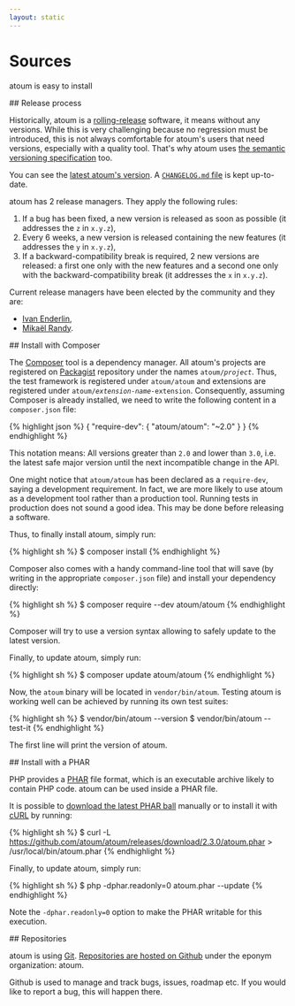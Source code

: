 ```yaml
---
layout: static
---
```


# Sources

<p class="header__paragraph">atoum is easy to install</p>

<section class="visual-section">
## Release process

Historically, atoum is a <a href="https://en.wikipedia.org/wiki/Rolling_release">rolling-release</a> software, it means
without any versions. While this is very challenging because no regression must be introduced, this is not always
comfortable for atoum's users that need versions, especially with a quality tool. That's why atoum uses
<a href="http://www.semver.org/">the semantic versioning specification</a> too.

You can see the <a href="https://github.com/atoum/atoum/releases/latest">latest atoum's version</a>. A
<a href="https://github.com/atoum/atoum/blob/master/CHANGELOG.md">`CHANGELOG.md` file</a> is kept up-to-date.

atoum has 2 release managers. They apply the following rules:

1. If a bug has been fixed, a new version is released as soon as possible (it addresses the `z` in `x.y.z`),
2. Every 6 weeks, a new version is released containing the new features (it addresses the `y` in `x.y.z`),
3. If a backward-compatibility break is required, 2 new versions are released: a first one only with the new features
   and a second one only with the backward-compatibility break (it addresses the `x` in `x.y.z`).

Current release managers have been elected by the community and they are:

* <a href="https://github.com/Hywan">Ivan Enderlin</a>,
* <a href="https://github.com/mikaelrandy">Mikaël Randy</a>.
</section>

<section class="visual-section">
## Install with Composer

The <a href="https://getcomposer.org/">Composer</a> tool is a dependency manager. All atoum's projects are registered on
<a href="https://packagist.org/search/?q=atoum/">Packagist</a> repository under the names <code>atoum/<em>project</em></code>. Thus, the
test framework is registered under `atoum/atoum` and extensions are registered under <code>atoum/<em>extension-name</em>-extension</code>.
Consequently, assuming Composer is already installed, we need to write the following content in a `composer.json` file:

{% highlight json %}
{
    "require-dev": {
          "atoum/atoum": "~2.0"
    }
}
{% endhighlight %}

This notation means: All versions greater than `2.0` and lower than `3.0`, i.e. the latest safe major version until the
next incompatible change in the API.

One might notice that `atoum/atoum` has been declared as a `require-dev`, saying a development requirement. In fact,
we are more likely to use atoum as a development tool rather than a production tool. Running tests in production does
not sound a good idea. This may be done before releasing a software.

Thus, to finally install atoum, simply run:

{% highlight sh %}
$ composer install
{% endhighlight %}

Composer also comes with a handy command-line tool that will save (by writing in the appropriate `composer.json` file)
and install your dependency directly:

{% highlight sh %}
$ composer require --dev atoum/atoum
{% endhighlight %}

Composer will try to use a version syntax allowing to safely update to the latest version.

Finally, to update atoum, simply run:

{% highlight sh %}
$ composer update atoum/atoum
{% endhighlight %}

Now, the `atoum` binary will be located in `vendor/bin/atoum`. Testing atoum is working well can be achieved by running
its own test suites:

{% highlight sh %}
$ vendor/bin/atoum --version
$ vendor/bin/atoum --test-it
{% endhighlight %}

The first line will print the version of atoum.
</section>

<section class="visual-section">
## Install with a PHAR

PHP provides a <a href="http://php.net/phar">PHAR</a> file format, which is an executable archive likely to contain PHP
code. atoum can be used inside a PHAR file.

It is possible to <a href="https://github.com/atoum/atoum/releases/download/2.3.0/atoum.phar">download the latest PHAR
ball</a> manually or to install it with <a href="http://curl.haxx.se/">cURL</a> by running:

{% highlight sh %}
$ curl -L https://github.com/atoum/atoum/releases/download/2.3.0/atoum.phar > /usr/local/bin/atoum.phar
{% endhighlight %}

Finally, to update atoum, simply run:

{% highlight sh %}
$ php -dphar.readonly=0 atoum.phar --update
{% endhighlight %}

Note the `-dphar.readonly=0` option to make the PHAR writable for this execution.
</section>

<section class="visual-section">
## Repositories

atoum is using <a href="http://git-scm.com/">Git</a>. <a href="https://github.com/atoum/atoum">Repositories are hosted
on Github</a> under the eponym organization: atoum.

Github is used to manage and track bugs, issues, roadmap etc. If you would like to report a bug, this will happen there.
</section>
